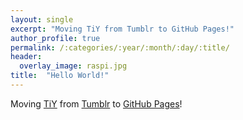 ```yaml
---
layout: single
excerpt: "Moving TiY from Tumblr to GitHub Pages!"
author_profile: true
permalink: /:categories/:year/:month/:day/:title/
header:
  overlay_image: raspi.jpg
title:  "Hello World!"
---
```


Moving [TiY] from [Tumblr] to [GitHub Pages]!

[TiY]: http://techiys.com
[Tumblr]: https://www.tumblr.com
[GitHub Pages]: https://pages.github.com/
